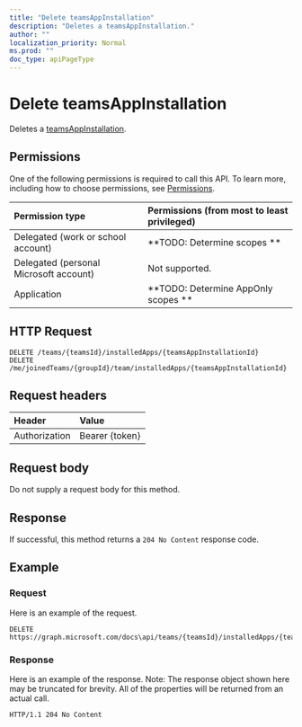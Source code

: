 ```yaml
---
title: "Delete teamsAppInstallation"
description: "Deletes a teamsAppInstallation."
author: ""
localization_priority: Normal
ms.prod: ""
doc_type: apiPageType
---
```


# Delete teamsAppInstallation

Deletes a [teamsAppInstallation](../resources/teamsappinstallation.md).

## Permissions
One of the following permissions is required to call this API. To learn more, including how to choose permissions, see [Permissions](/concepts/permissions-reference.md).

|Permission type|Permissions (from most to least privileged)|
|:---|:---|
|Delegated (work or school account)|**TODO: Determine scopes **|
|Delegated (personal Microsoft account)|Not supported.|
|Application|**TODO: Determine AppOnly scopes **|

## HTTP Request
<!-- {
  "blockType": "ignored"
}
-->
``` http
DELETE /teams/{teamsId}/installedApps/{teamsAppInstallationId}
DELETE /me/joinedTeams/{groupId}/team/installedApps/{teamsAppInstallationId}
```

## Request headers
|Header|Value|
|:---|:---|
|Authorization|Bearer {token}|

## Request body
Do not supply a request body for this method.

## Response
If successful, this method returns a `204 No Content` response code.

## Example

### Request
Here is an example of the request.
<!-- {
  "blockType": "request",
  "name": "delete_teamsappinstallation"
}
-->
``` http
DELETE https://graph.microsoft.com/docs\api/teams/{teamsId}/installedApps/{teamsAppInstallationId}
```

### Response
Here is an example of the response. Note: The response object shown here may be truncated for brevity. All of the properties will be returned from an actual call.
<!-- {
  "blockType": "response",
  "truncated": true
}
-->
``` http
HTTP/1.1 204 No Content
```

